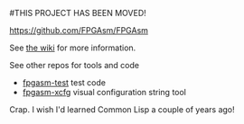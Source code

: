 #THIS PROJECT HAS BEEN MOVED!

https://github.com/FPGAsm/FPGAsm

See [the wiki](https://github.com/stacksmith/fpgasm/wiki) for more information.

See other repos for tools and code
* [fpgasm-test](https://github.com/stacksmith/fpgasm-test)  test code
* [fpgasm-xcfg](https://github.com/stacksmith/fpgasm-xcfg)  visual configuration string tool

Crap.  I wish I'd learned Common Lisp a couple of years ago!
